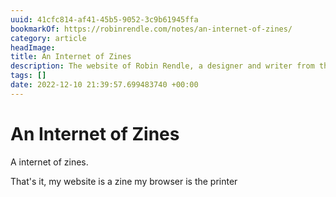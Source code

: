 ```yaml
---
uuid: 41cfc814-af41-45b5-9052-3c9b61945ffa
bookmarkOf: https://robinrendle.com/notes/an-internet-of-zines/
category: article
headImage: 
title: An Internet of Zines
description: The website of Robin Rendle, a designer and writer from the UK.
tags: []
date: 2022-12-10 21:39:57.699483740 +00:00
---
```

# An Internet of Zines

A internet of zines.

That's it, my website is a zine my browser is the printer